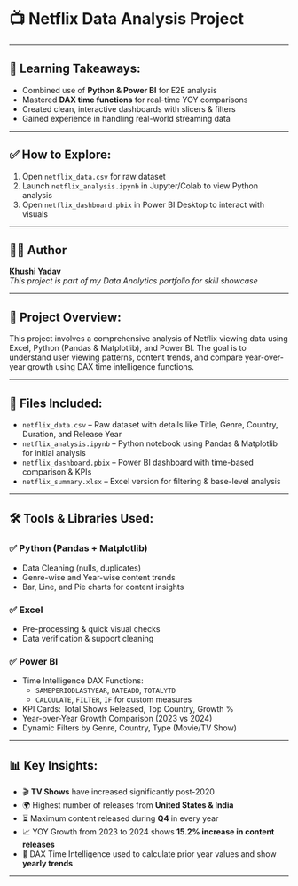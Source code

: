# 📺 Netflix Data Analysis Project

---

## 📌 Learning Takeaways:

- Combined use of **Python & Power BI** for E2E analysis
- Mastered **DAX time functions** for real-time YOY comparisons
- Created clean, interactive dashboards with slicers & filters
- Gained experience in handling real-world streaming data

---

## ✅ How to Explore:

1. Open `netflix_data.csv` for raw dataset  
2. Launch `netflix_analysis.ipynb` in Jupyter/Colab to view Python analysis  
3. Open `netflix_dashboard.pbix` in Power BI Desktop to interact with visuals

---

## 👩‍💻 Author

**Khushi Yadav**  
_This project is part of my Data Analytics portfolio for skill showcase_

---


## 📘 Project Overview:
This project involves a comprehensive analysis of Netflix viewing data using Excel, Python (Pandas & Matplotlib), and Power BI. The goal is to understand user viewing patterns, content trends, and compare year-over-year growth using DAX time intelligence functions.

---

## 📁 Files Included:

- `netflix_data.csv` – Raw dataset with details like Title, Genre, Country, Duration, and Release Year
- `netflix_analysis.ipynb` – Python notebook using Pandas & Matplotlib for initial analysis
- `netflix_dashboard.pbix` – Power BI dashboard with time-based comparison & KPIs
- `netflix_summary.xlsx` – Excel version for filtering & base-level analysis

---

## 🛠️ Tools & Libraries Used:

### ✅ Python (Pandas + Matplotlib)
- Data Cleaning (nulls, duplicates)
- Genre-wise and Year-wise content trends
- Bar, Line, and Pie charts for content insights

### ✅ Excel
- Pre-processing & quick visual checks
- Data verification & support cleaning

### ✅ Power BI
- Time Intelligence DAX Functions:
  - `SAMEPERIODLASTYEAR`, `DATEADD`, `TOTALYTD`
  - `CALCULATE`, `FILTER`, `IF` for custom measures
- KPI Cards: Total Shows Released, Top Country, Growth %
- Year-over-Year Growth Comparison (2023 vs 2024)
- Dynamic Filters by Genre, Country, Type (Movie/TV Show)

---

## 📊 Key Insights:

- 🎬 **TV Shows** have increased significantly post-2020
- 🌍 Highest number of releases from **United States & India**
- ⏳ Maximum content released during **Q4** in every year
- 📈 YOY Growth from 2023 to 2024 shows **15.2% increase in content releases**
- 🔁 DAX Time Intelligence used to calculate prior year values and show **yearly trends**

---



